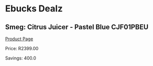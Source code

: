 
# Ebucks Dealz
## Smeg: Citrus Juicer - Pastel Blue CJF01PBEU
[Product Page](https://www.ebucks.com/web/shop/productSelected.do?prodId=360660140&catId=704987863)

Price: R2399.00

Savings: 400.0


	